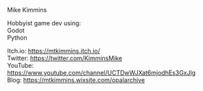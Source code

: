 Mike Kimmins

Hobbyist game dev using:<br/>
  Godot<br/>
  Python
 
Itch.io: https://mtkimmins.itch.io/ <br/>
Twitter: https://twitter.com/KimminsMike <br/>
YouTube: https://www.youtube.com/channel/UCTDwWJXat6mjodhEs3GxJlg <br/>
Blog: https://mtkimmins.wixsite.com/opalarchive
